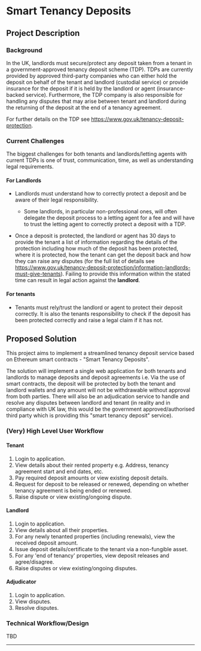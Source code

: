 # Smart Tenancy Deposits
## Project Description
### Background
In the UK, landlords must secure/protect any deposit taken from a tenant in a government-approved tenancy deposit scheme (TDP). TDPs are currently provided by approved third-party companies who can either hold the deposit on behalf of the tenant and landlord (custodial service) or provide insurance for the deposit if it  is held by the landlord or agent (insurance-backed service). Furthermore, the TDP company is also responsible for handling any disputes that may arise between tenant and landlord during the returning of the deposit at the end of a tenancy agreement.

For further details on the TDP see https://www.gov.uk/tenancy-deposit-protection.

### Current Challenges

The biggest challenges for both tenants and landlords/letting agents with current TDPs is one of trust, communication, time, as well as understanding legal requirements.

#### For Landlords
* Landlords must understand how to correctly protect a deposit and be aware of their legal responsibility.
  * Some landlords, in particular non-professional ones, will often delegate the deposit process to a letting agent for a fee and will have to trust the letting agent to correctly protect a deposit with a TDP.

* Once a deposit is protected, the landlord or agent has 30 days to provide the tenant a list of information regarding the details of the protection including how much of the deposit has been protected, where it is protected, how the tenant can get the deposit back and how they can raise any disputes (for the full list of details see https://www.gov.uk/tenancy-deposit-protection/information-landlords-must-give-tenants). Failing to provide this information within the stated time can result in legal action against the **landlord**.


#### For tenants
* Tenants must rely/trust the landlord or agent to protect their deposit correctly. It is also the tenants responsibility to check if the deposit has been protected correctly and raise a legal claim if it has not. 

## Proposed Solution
This project aims to implement a streamlined tenancy deposit service based on Ethereum smart contracts - "Smart Tenancy Deposits".

The solution will implement a single web application for both tenants and landlords to manage deposits and deposit agreements i.e. Via the use of smart contracts, the deposit will be protected by both the tenant and landlord wallets and any amount will not be withdrawable without approval from both parties. There will also be an adjudication service to handle and resolve any disputes between landlord and tenant (in reality and in compliance with UK law, this would be the government approved/authorised third party which is providing this "smart tenancy deposit" service).

### (Very) High Level User Workflow
#### Tenant
1. Login to application.
2. View details about their rented property e.g. Address, tenancy agreement start and end dates, etc.
3. Pay required deposit amounts or view existing deposit details.
4. Request for deposit to be released or renewed, depending on whether tenancy agreement is being ended or renewed.
5. Raise dispute or view existing/ongoing dispute.

#### Landlord
1. Login to application.
2. View details about all their properties.
3. For any newly tenanted properties (including renewals), view the received deposit amount.
4. Issue deposit details/certificate to the tenant via a non-fungible asset.
5. For any 'end of tenancy' properties, view deposit releases and agree/disagree.
6. Raise disputes or view existing/ongoing disputes.

#### Adjudicator 
1. Login to application.
2. View disputes.
3. Resolve disputes.


### Technical Workflow/Design

TBD

-----
